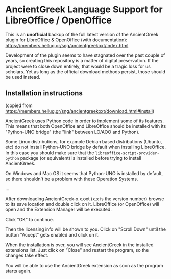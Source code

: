 # AncientGreek Language Support for LibreOffice / OpenOffice

This is an **unofficial** backup of the full latest version of the AncientGreek plugin for LibreOffice & OpenOffice (with documentation):
https://members.hellug.gr/sng/ancientgreekoxt/index.html

Development of the plugin seems to have stagnated over the past couple of years, so creating this repository is a matter of digital preservation. If the project were to close down entirely, that would be a tragic loss for us scholars. Yet as long as the official download methods persist, those should be used instead. 

## Installation instructions
(copied from https://members.hellug.gr/sng/ancientgreekoxt/download.html#install)

AncientGreek uses Python code in order to implement some of its features. This means that both OpenOffice and LibreOffice should be installed with its "Python-UNO bridge" (the "link" between LO/AOO and Python).

Some Linux distributions, for example Debian based distributions (Ubuntu, etc) do not install Python-UNO bridge by default when installing LibreOffice. In this case you should make sure that the `libreoffice-script-provider-python` package (or equivalent) is installed before trying to install AncientGreek.

On Windows and Mac OS it seems that Python-UNO is installed by default, so there shouldn't be a problem with these Operation Systems.

...

After downloading AncientGreek-x.x.oxt (x.x is the version number) browse to its save location and double click on it. LibreOffice (or OpenOffice) will open and the Extension Manager will be executed.

Click "OK" to continue.

Then the licensing info will be shown to you. Click on "Scroll Down" until the button "Accept" gets enabled and click on it.

When the installation is over, you will see AncientGreek in the installed extensions list. Just click on "Close" and restart the program, so the changes take effect.

You will be able to use the AncientGreek extension as soon as the program starts again.
